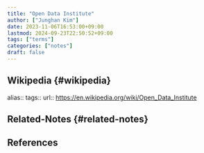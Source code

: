 ```yaml
---
title: "Open Data Institute"
author: ["Junghan Kim"]
date: 2023-11-06T16:53:00+09:00
lastmod: 2024-09-23T22:50:52+09:00
tags: ["terms"]
categories: ["notes"]
draft: false
---
```


## Wikipedia {#wikipedia}

alias:: tags:: url:: <https://en.wikipedia.org/wiki/Open_Data_Institute>


## Related-Notes {#related-notes}

## References

<style>.csl-entry{text-indent: -1.5em; margin-left: 1.5em;}</style><div class="csl-bib-body">
</div>
